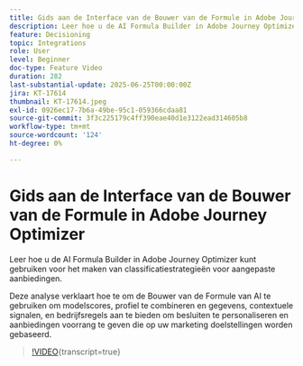 ```yaml
---
title: Gids aan de Interface van de Bouwer van de Formule in Adobe Journey Optimizer
description: Leer hoe u de AI Formula Builder in Adobe Journey Optimizer kunt gebruiken voor het maken van classificatiestrategieën voor aangepaste aanbiedingen. Deze analyse verklaart hoe te om de Bouwer van de Formule van AI te gebruiken om modelscores, profiel te combineren en gegevens, contextuele signalen, en bedrijfsregels aan te bieden om besluiten te personaliseren en aanbiedingen voorrang te geven die op uw marketing doelstellingen worden gebaseerd.
feature: Decisioning
topic: Integrations
role: User
level: Beginner
doc-type: Feature Video
duration: 282
last-substantial-update: 2025-06-25T00:00:00Z
jira: KT-17614
thumbnail: KT-17614.jpeg
exl-id: 0926ec17-7b6a-49be-95c1-059366cdaa81
source-git-commit: 3f3c225179c4ff390eae40d1e3122ead314605b8
workflow-type: tm+mt
source-wordcount: '124'
ht-degree: 0%

---
```


# Gids aan de Interface van de Bouwer van de Formule in Adobe Journey Optimizer

Leer hoe u de AI Formula Builder in Adobe Journey Optimizer kunt gebruiken voor het maken van classificatiestrategieën voor aangepaste aanbiedingen.

Deze analyse verklaart hoe te om de Bouwer van de Formule van AI te gebruiken om modelscores, profiel te combineren en gegevens, contextuele signalen, en bedrijfsregels aan te bieden om besluiten te personaliseren en aanbiedingen voorrang te geven die op uw marketing doelstellingen worden gebaseerd.

>[!VIDEO](https://video.tv.adobe.com/v/3464446/?learn=on&enablevpops){transcript=true}
